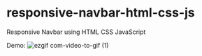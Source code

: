 # responsive-navbar-html-css-js

Responsive Navbar using HTML CSS JavaScript

Demo: 
![ezgif com-video-to-gif (1)](https://user-images.githubusercontent.com/97748602/218656451-4f6febd8-a40f-43c1-aa0e-e04490d5180c.gif)
